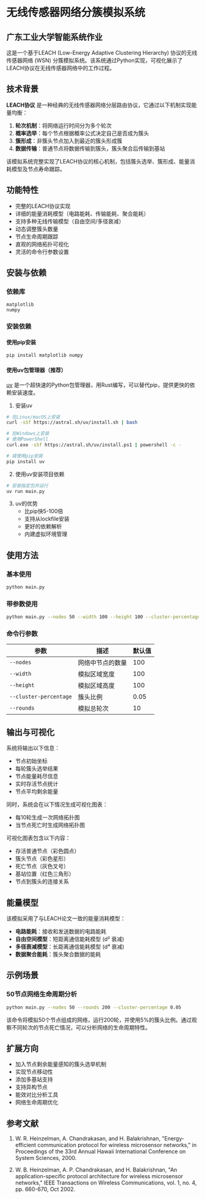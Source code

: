 # 无线传感器网络分簇模拟系统

## 广东工业大学智能系统作业
这是一个基于LEACH (Low-Energy Adaptive Clustering Hierarchy) 协议的无线传感器网络 (WSN) 分簇模拟系统。该系统通过Python实现，可视化展示了LEACH协议在无线传感器网络中的工作过程。

## 技术背景

**LEACH协议** 是一种经典的无线传感器网络分层路由协议，它通过以下机制实现能量均衡：

1. **轮次机制**：将网络运行时间分为多个轮次
2. **概率选举**：每个节点根据概率公式决定自己是否成为簇头
3. **簇形成**：非簇头节点加入到最近的簇头形成簇
4. **数据传输**：普通节点将数据传输到簇头，簇头聚合后传输到基站

该模拟系统完整实现了LEACH协议的核心机制，包括簇头选举、簇形成、能量消耗模型及节点寿命跟踪。

## 功能特性

- 完整的LEACH协议实现
- 详细的能量消耗模型（电路能耗、传输能耗、聚合能耗）
- 支持多种无线传输模型（自由空间/多径衰减）
- 动态调整簇头数量
- 节点生命周期跟踪
- 直观的网络拓扑可视化
- 灵活的命令行参数设置

## 安装与依赖

### 依赖库

```
matplotlib
numpy
```

### 安装依赖

#### 使用pip安装

```bash
pip install matplotlib numpy
```

#### 使用uv包管理器（推荐）

[uv](https://github.com/astral-sh/uv) 是一个超快速的Python包管理器，用Rust编写，可以替代pip，提供更快的依赖安装速度。

1. 安装uv

```bash
# 在Linux/macOS上安装
curl -sSf https://astral.sh/uv/install.sh | bash

# 在Windows上安装
# 使用PowerShell
curl.exe -sSf https://astral.sh/uv/install.ps1 | powershell -c -

# 或使用pip安装
pip install uv
```

2. 使用uv安装项目依赖

```bash
# 安装指定包并运行
uv run main.py
```

3. uv的优势
   - 比pip快5-100倍
   - 支持从lockfile安装
   - 更好的依赖解析
   - 内建虚拟环境管理

## 使用方法

### 基本使用

```bash
python main.py
```

### 带参数使用

```bash
python main.py --nodes 50 --width 100 --height 100 --cluster-percentage 0.05 --rounds 200
```

### 命令行参数

| 参数 | 描述 | 默认值 |
|------|------|--------|
| `--nodes` | 网络中节点的数量 | 100 |
| `--width` | 模拟区域宽度 | 100 |
| `--height` | 模拟区域高度 | 100 |
| `--cluster-percentage` | 簇头比例 | 0.05 |
| `--rounds` | 模拟总轮次 | 10 |

## 输出与可视化

系统将输出以下信息：

- 节点初始坐标
- 每轮簇头选举结果
- 节点能量耗尽信息
- 实时存活节点统计
- 节点平均剩余能量

同时，系统会在以下情况生成可视化图表：

- 每10轮生成一次网络拓扑图
- 当节点死亡时生成网络拓扑图

可视化图表包含以下内容：

- 存活普通节点（彩色圆点）
- 簇头节点（彩色星形）
- 死亡节点（灰色叉号）
- 基站位置（红色三角形）
- 节点到簇头的连接关系

## 能量模型

该模拟采用了与LEACH论文一致的能量消耗模型：

- **电路能耗**：接收和发送数据的电路能耗
- **自由空间模型**：短距离通信能耗模型 (d² 衰减)
- **多径衰减模型**：长距离通信能耗模型 (d⁴ 衰减)
- **数据聚合能耗**：簇头聚合数据的能耗

## 示例场景

### 50节点网络生命周期分析

```bash
python main.py --nodes 50 --rounds 200 --cluster-percentage 0.05
```

该命令将模拟50个节点组成的网络，运行200轮，并使用5%的簇头比例。通过观察不同轮次的节点死亡情况，可以分析网络的生命周期特性。

## 扩展方向

- 加入节点剩余能量感知的簇头选举机制
- 实现节点移动性
- 添加多基站支持
- 支持异构节点
- 能效对比分析工具
- 网络生命周期优化

## 参考文献

1. W. R. Heinzelman, A. Chandrakasan, and H. Balakrishnan, "Energy-efficient communication protocol for wireless microsensor networks," in Proceedings of the 33rd Annual Hawaii International Conference on System Sciences, 2000.

2. W. B. Heinzelman, A. P. Chandrakasan, and H. Balakrishnan, "An application-specific protocol architecture for wireless microsensor networks," IEEE Transactions on Wireless Communications, vol. 1, no. 4, pp. 660-670, Oct 2002.
